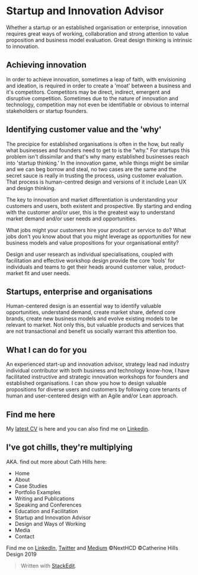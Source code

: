 ﻿# Startup and Innovation Advisor
Whether a startup or an established organisation or enterprise, innovation requires great ways of working, collaboration and strong attention to value proposition and business model evaluation. Great design thinking is intrinsic to innovation. 

## Achieving innovation

In order to achieve innovation, sometimes a leap of faith, with envisioning and ideation, is required in order to create a 'moat' between a business and it's competitors. Competitors may be direct, indirect, emergent and disruptive competition. Sometimes due to the nature of innovation and technology, competition may not even be identifiable or obvious to internal stakeholders or startup founders. 

## Identifying customer value and the 'why'
The precipice for established organisations is often in the how, but really what businesses and founders need to get to is the "why." For startups this problem isn't dissimilar and that's why many established businesses reach into 'startup thinking.' In the innovation game, while things might be similar and we can beg borrow and steal, no two cases are the same and the secret sauce is really in trusting the process, using customer evaluation. That process is human-centred design and versions of it include Lean UX and design thinking. 

The key to innovation and market differentiation is understanding your customers and users, both existent and prospective.  By starting and ending with the customer and/or user, this is the greatest way to understand market demand and/or user needs and opportunities.

What jobs might your customers hire your product or service to do? What jobs don't you know about that you might leverage as opportunities for new business models and value propositions for your organisational entity? 

Design and user research as individual specialisations, coupled with facilitation and effective workshop design provide the core 'tools' for individuals and teams to get their heads around customer value, product-market fit and user needs.  

## Startups, enterprise and organisations

Human-centered design is an essential way to identify valuable opportunities, understand demand, create market share, defend core brands, create new business models and evolve existing models to be relevant to market. Not only this, but valuable products and services that are not transactional and benefit us socially warrant this attention too. 

## What I can do for you

An experienced start-up and innovation advisor, strategy lead nad industry individual contributor with both business and technology know-how, I have facilitated instructive and strategic innovation workshops for founders and established organisations.  I can show you how to design valuable propositions for diverse users and customers by following core tenants of human and user-centered design with an Agile and/or Lean approach. 

## Find me here

My [latest CV](https://www.visualcv.com/catherine-hills/) is here and you can also find me on [Linkedin](https://www.linkedin.com/in/catherine-hills-96a1b515/).



## I've got chills, they're multiplying
AKA. find out more about Cath Hills here:
 - Home
 - About
 - Case Studies 
 - Portfolio Examples 
 - Writing and Publications
 - Speaking and Conferences
 - Education and Facilitation
 - Startup and Innovation Advisor
 - Design and Ways of Working
 - Media
 - Contact


Find me on [LinkedIn](https://www.linkedin.com/in/catherine-hills-96a1b515/), [Twitter](https://twitter.com/daughterofbev) and [Medium](https://medium.com/@daughterofbev) 
©NextHCD ©Catherine Hills Design 2019


> Written with [StackEdit](https://stackedit.io/).


